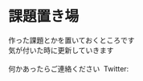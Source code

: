 # 課題置き場
作った課題とかを置いておくところです<br>
気が付いた時に更新していきます<br><br>
何かあったらご連絡ください  Twitter: 
<a href="https://twitter.com/pikapisu1"
    target="_blank"
    title="@pikapisu1">
</a> 

